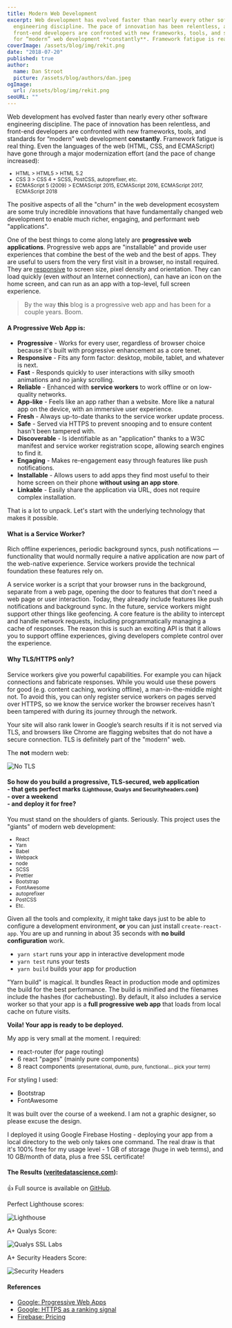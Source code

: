 ```yaml
---
title: Modern Web Development
excerpt: Web development has evolved faster than nearly every other software
  engineering discipline. The pace of innovation has been relentless, and
  front-end developers are confronted with new frameworks, tools, and standards
  for “modern” web development **constantly**. Framework fatigue is real thing.
coverImage: /assets/blog/img/rekit.png
date: "2018-07-20"
published: true
author:
  name: Dan Stroot
  picture: /assets/blog/authors/dan.jpeg
ogImage:
  url: /assets/blog/img/rekit.png
seoURL: ""
---
```


Web development has evolved faster than nearly every other software engineering discipline. The pace of innovation has been relentless, and front-end developers are confronted with new frameworks, tools, and standards for “modern” web development **constantly**. Framework fatigue is real thing. Even the languages of the web (HTML, CSS, and ECMAScript) have gone through a major modernization effort (and the pace of change increased):

<small>

- HTML > HTML5 > HTML 5.2
- CSS 3 > CSS 4 + SCSS, PostCSS, autoprefixer, etc.
- ECMAScript 5 (2009) > ECMAScript 2015, ECMAScript 2016, ECMAScript 2017, ECMAScript 2018

</small>

The positive aspects of all the "churn" in the web development ecosystem are some truly incredible innovations that have fundamentally changed web development to enable much richer, engaging, and performant web "applications".

One of the best things to come along lately are **progressive web applications**. Progressive web apps are "installable" and provide user experiences that combine the best of the web and the best of apps. They are useful to users from the very first visit in a browser, no install required. They are [responsive](https://danstroot.com/2013/12/31/responsive-design-vs.-mobile-first/) to screen size, pixel density and orientation. They can load quickly (even _without_ an Internet connection), can have an icon on the home screen, and can run as an app with a top-level, full screen experience.

> By the way **this** blog is a progressive web app and has been for a couple years. Boom.

#### A Progressive Web App is:

- **Progressive** - Works for every user, regardless of browser choice because it's built with progressive enhancement as a core tenet.
- **Responsive** - Fits any form factor: desktop, mobile, tablet, and whatever is next.
- **Fast** - Responds quickly to user interactions with silky smooth animations and no janky scrolling.
- **Reliable** - Enhanced with **service workers** to work offline or on low-quality networks.
- **App-like** - Feels like an app rather than a website. More like a natural app on the device, with an immersive user experience.
- **Fresh** - Always up-to-date thanks to the service worker update process.
- **Safe** - Served via HTTPS to prevent snooping and to ensure content hasn't been tampered with.
- **Discoverable** - Is identifiable as an "application" thanks to a W3C manifest and service worker registration scope, allowing search engines to find it.
- **Engaging** - Makes re-engagement easy through features like push notifications.
- **Installable** - Allows users to add apps they find most useful to their home screen on their phone **without using an app store**.
- **Linkable** - Easily share the application via URL, does not require complex installation.

That is a lot to unpack. Let's start with the underlying technology that makes it possible.

#### What is a Service Worker?

Rich offline experiences, periodic background syncs, push notifications — functionality that would normally require a native application are now part of the web-native experience. Service workers provide the technical foundation these features rely on.

A service worker is a script that your browser runs in the background, separate from a web page, opening the door to features that don't need a web page or user interaction. Today, they already include features like push notifications and background sync. In the future, service workers might support other things like geofencing. A core feature is the ability to intercept and handle network requests, including programmatically managing a cache of responses. The reason this is such an exciting API is that it allows you to support offline experiences, giving developers complete control over the experience.

#### Why TLS/HTTPS only?

Service workers give you powerful capabilities. For example you can hijack connections and fabricate responses. While you would use these powers for good (e.g. content caching, working offline), a man-in-the-middle might not. To avoid this, you can only register service workers on pages served over HTTPS, so we know the service worker the browser receives hasn't been tampered with during its journey through the network.

Your site will also rank lower in Google’s search results if it is not served via TLS, and browsers like Chrome are flagging websites that do not have a secure connection. TLS is definitely part of the "modern" web.

The **not** modern web:

![No TLS](/img/no-TLS.png)

#### So how do you build a progressive, TLS-secured, **web application**<br> - that gets **perfect** marks <small>(Lighthouse, Qualys and Securityheaders.com</small>)<br> - over a **weekend**<br> - and deploy it for **free**?

You must stand on the shoulders of giants. Seriously. This project uses the "giants" of modern web development:

<small>

- React
- Yarn
- Babel
- Webpack
- node
- SCSS
- Prettier
- Bootstrap
- FontAwesome
- autoprefixer
- PostCSS
- Etc.

</small>

Given all the tools and complexity, it might take days just to be able to configure a development environment, **or** you can just install `create-react-app`. You are up and running in about 35 seconds with **no build configuration** work.

- `yarn start` runs your app in interactive development mode
- `yarn test` runs your tests
- `yarn build` builds your app for production

"Yarn build" is magical. It bundles React in production mode and optimizes the build for the best performance. The build is minified and the filenames include the hashes (for cachebusting).
By default, it also includes a service worker so that your app is a **full progressive web app** that loads from local cache on future visits.

**Voila! Your app is ready to be deployed.**

My app is very small at the moment. I required:

- react-router (for page routing)
- 6 react "pages" (mainly pure components)
- 8 react components <small>(presentational, dumb, pure, functional... pick your term)</small>

For styling I used:

- Bootstrap
- FontAwesome

It was built over the course of a weekend. I am not a graphic designer, so please excuse the design.

I deployed it using Google Firebase Hosting - deploying your app from a local directory to the web only takes one command. The real draw is that it's 100% free for my usage level - 1 GB of storage (huge in web terms), and 10 GB/month of data, plus a free SSL certificate!

#### The Results ([veritedatascience.com](https://veritedatascience.com)):

:thumbsup: Full source is available on [GitHub](https://github.com/dstroot/react-vds).

Perfect Lighthouse scores:

![Lighthouse](/img/Lighthouse_Report.png)

A+ Qualys Score:

![Qualys SSL Labs](/img/SSL_Labs.png)

A+ Security Headers Score:

![Security Headers](/img/security_headers.png)

#### References

* [Google: Progressive Web Apps](https://developers.google.com/web/progressive-web-apps/)
* [Google: HTTPS as a ranking signal](https://webmasters.googleblog.com/2014/08/https-as-ranking-signal.html)
* [Firebase: Pricing](https://firebase.google.com/pricing/)

